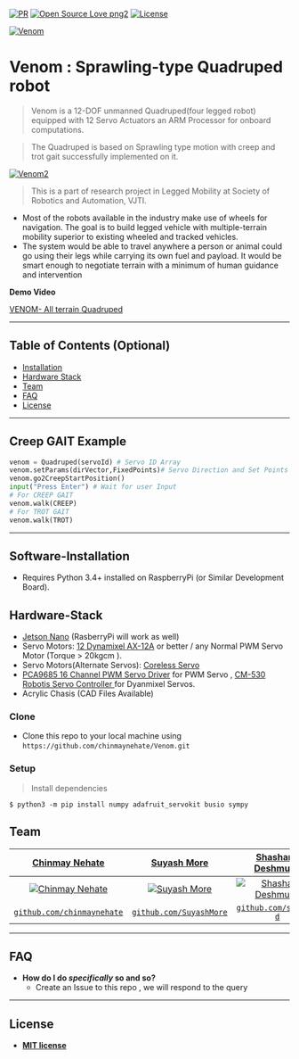 [![PR](https://camo.githubusercontent.com/f96261621753dacf526590825b84f87ccb1db0e6/68747470733a2f2f696d672e736869656c64732e696f2f62616467652f5052732d77656c636f6d652d627269676874677265656e2e7376673f7374796c653d666c6174)](https://github.com/chinmaynehate/Venom/pulls)
[![Open Source Love png2](https://badges.frapsoft.com/os/v2/open-source.png?v=103)](https://github.com/chinmaynehate)
[![License](http://img.shields.io/:license-mit-blue.svg?style=flat-square)](http://badges.mit-license.org)

<a href="https://www.youtube.com/watch?v=NFO0sFC34yE&t=108s"><img src="https://i.imgur.com/M67nE8U.jpg" title="Venom" alt="Venom"></a>


# Venom : Sprawling-type Quadruped robot

> Venom is  a 12-DOF unmanned Quadruped(four legged robot) equipped with 12 Servo Actuators an ARM Processor for onboard computations.

> The Quadruped is based on Sprawling type motion with creep and trot gait successfully implemented on it.


[![Venom2](https://i.imgur.com/ZmYRAiz.jpg)]()

> This is a part of research project in Legged Mobility at Society of Robotics and Automation, VJTI.

- Most of the robots available in the industry make use of wheels for navigation. The goal is to build legged vehicle with multiple-terrain mobility  superior to existing wheeled and tracked vehicles.
- The system would be able to travel anywhere a person or animal  could  go using their legs while carrying its own fuel and payload. It would be smart enough to negotiate terrain with a minimum of human guidance and intervention



**Demo Video**

<a href ="https://www.youtube.com/watch?v=NFO0sFC34yE&t=108s"> VENOM- All terrain Quadruped</a>

---

## Table of Contents (Optional)

- [Installation](#Software-Installation)
- [Hardware Stack](#Hardware-Stack)
- [Team](#team)
- [FAQ](#faq)
- [License](#license)


---

## Creep GAIT Example

```python
venom = Quadruped(servoId) # Servo ID Array
venom.setParams(dirVector,FixedPoints)# Servo Direction and Set Points
venom.go2CreepStartPosition()
input("Press Enter") # Wait for user Input
# For CREEP GAIT
venom.walk(CREEP)
# For TROT GAIT
venom.walk(TROT)
```
---

## Software-Installation

- Requires Python 3.4+ installed on RaspberryPi (or Similar Development Board).

## Hardware-Stack

-  [Jetson Nano](https://www.nvidia.com/en-in/autonomous-machines/embedded-systems/jetson-nano/) (RasberryPi will work as well)
-  Servo Motors:  [ 12 Dynamixel AX-12A](https://www.trossenrobotics.com/dynamixel-ax-12-robot-actuator.aspx) or better / any Normal PWM Servo Motor (Torque > 20kgcm ). 
- Servo Motors(Alternate Servos): [Coreless Servo](https://robokits.co.in/motors/rc-servo-motors/ultra-torque-dual-shaft-metal-gear-35kgcm-coreless-servo-w-t-acc)
-  [PCA9685 16 Channel PWM Servo Driver](https://www.amazon.com/SunFounder-PCA9685-Channel-Arduino-Raspberry/dp/B014KTSMLA) for PWM Servo , [CM-530 Robotis Servo Controller
](https://www.trossenrobotics.com/p/cm-530-robotis-servo-controller.aspx) for Dyanmixel Servos.
- Acrylic Chasis (CAD Files Available)


### Clone

- Clone this repo to your local machine using `https://github.com/chinmaynehate/Venom.git`

### Setup

> Install dependencies

```shell
$ python3 -m pip install numpy adafruit_servokit busio sympy 
```


## Team

| <a href="http://fvcproductions.com" target="_blank">**Chinmay Nehate**</a> | <a href="http://fvcproductions.com" target="_blank">**Suyash More**</a> | <a href="http://fvcproductions.com" target="_blank">**Shashank Deshmukh**</a> |
| :---: |:---:| :---:|
| [![Chinmay Nehate](https://avatars0.githubusercontent.com/u/42030910?s=460&u=8f503c88db898081aaf11c7fd9ca2a36bcc56716&v=4)](https://github.com/chinmaynehate)    | [![Suyash More](https://avatars1.githubusercontent.com/u/29707660?s=460&u=c73a6d9697a744762277dde68183010426a2818d&v=4)](https://github.com/SuyashMore) | [![Shashank Deshmukh](https://avatars0.githubusercontent.com/u/33441200?s=460&v=4)](https://github.com/shanks-d)  |
| <a href="http://github.com/chinmaynehate" target="_blank">`github.com/chinmaynehate`</a> | <a href="http://github.com/SuyashMore" target="_blank">`github.com/SuyashMore`</a> | <a href="http://github.com/shanks-d" target="_blank">`github.com/shanks-d`</a> |


---

## FAQ

- **How do I do *specifically* so and so?**
    - Create an Issue to this repo , we will respond to the query

---



## License


- **[MIT license](http://opensource.org/licenses/mit-license.php)**
